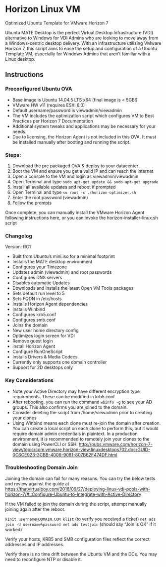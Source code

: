 # Horizon Linux VM
Optimized Ubuntu Template for VMware Horizon 7

Ubuntu MATE Desktop is the perfect Virtual Desktop Infrastructure (VDI) alternative to Windows for VDI Admins who are looking to move away from a Windows-centric desktop delivery. With an infrastructure utilizing VMware Horizon 7, this script aims to ease the setup and configuration of a Ubuntu Template VM, especially for Windows Admins that aren’t familiar with a Linux desktop.

## Instructions

### Preconfigured Ubuntu OVA
* Base image is Ubuntu 14.04.5 LTS x64 (final image is < 5GB!)
* VMware HW v11 (requires ESXi 6.0)
* Default username/password is viewadmin/viewadmin
* The VM includes the optimization script which configures VM to Best Practices per Horizon 7 Documentation
* Additional system tweaks and applications may be necessary for your needs. 
* Due to licensing, the Horizon Agent is not included in this OVA. It must be installed manually after booting and running the script. 

### Steps:
1. Download the pre packaged OVA & deploy to your datacenter
2. Boot the VM and ensure you get a valid IP and can reach the internet
3. Open a console to the VM and login as viewadmin/viewadmin
4. Open Terminal and type `sudo apt-get update && sudo apt-get upgrade`
5. Install all available updates and reboot if prompted
6. Open Terminal and type `su root -c ./horizon-optimizer.sh`
7. Enter the root password (viewadmin)
8. Follow the prompts 

Once complete, you can manually install the VMware Horizon Agent following instructions here, or you can invoke the horizon-installer-linux.sh script


### Changelog
Version: RC1

* Built from Ubuntu’s mini.iso for a minimal footprint
* Installs the MATE desktop environment
* Configures your Timezone
* Updates admin (viewadmin) and root passwords
* Configures DNS servers
* Disables automatic Updates
* Downloads and installs the latest Open VM Tools packages
* Sets default run level to 5
* Sets FQDN in /etc/hosts
* Installs Horizon Agent dependencies
* Installs Winbind
* Configures krb5.conf
* Configures smb.conf
* Joins the domain
* New user home directory config
* Optimizes login screen for VDI
* Remove guest login
* install Horizon Agent 
* Configure RunOneScript
* Installs Drivers & Media Codecs
* Currently only supports one domain controller
* Support for 2D desktops only

### Key Considerations

* Note your Active Directory may have different encryption type requirements. These can be modified in krb5.conf 
* After rebooting, you can run the command `wbinfo -g` to see your AD groups. This also confirms you are joined to the domain.
* Consider deleting the script from /home/viewadmin prior to creating your clones
* Using Winbind means each clone must re-join the domain after creation. You can create a local script on each clone to perform this, but it would require domain admin credentials in plaintext. In a production environment, it is recommended to remotely join your clones to the domain using PowerCLI or SSH: http://pubs.vmware.com/horizon-7-view/topic/com.vmware.horizon-view.linuxdesktops702.doc/GUID-0C6CE923-3CBB-4006-9081-807B62F474DF.html 


### Troubleshooting Domain Join

Joining the domain can fail for many reasons. You can try the below tests and review against the guide at https://thatvirtualboy.com/2016/09/27/deploying-linux-vdi-pools-with-horizon-7/#::Configure-Ubuntu-to-Integrate-with-Active-Directory 

If the VM failed to join the domain during the script, attempt manually joining again after the reboot.

`kinit username@DOMAIN.COM
klist` (to verify you received a ticket)
`net ads join -U username%password
net ads testjoin` (should say “Join is OK” if it worked)`

Verify your hosts, KRB5 and SMB configuration files reflect the correct addresses and IP addresses.

Verify there is no time drift between the Ubuntu VM and the DCs. You may need to reconfigure NTP or disable it.
